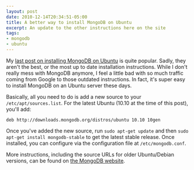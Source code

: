 ```yaml
---
layout: post
date: 2010-12-14T20:34:51-05:00
title: A better way to install MongoDB on Ubuntu
excerpt: An update to the other instructions here on the site
tags:
- mongodb
- ubuntu
---
```

My [last post on installing MongoDB on Ubuntu](http://brilliantcorners.org/2010/01/installing-mongodb-on-ubuntu/ "My previous MongoDB on Ubuntu archive post") is quite popular. Sadly, they aren't the best, or the most up to date installation instructions. While I don't really mess with MongoDB anymore, I feel a little bad with so much traffic coming from Google to those outdated instructions. In fact, it's super easy to install MongoDB on an Ubuntu server these days.

Basically, all you need to do is add a new source to your `/etc/apt/sources.list`. For the latest Ubuntu (10.10 at the time of this post), you'll add:

    deb http://downloads.mongodb.org/distros/ubuntu 10.10 10gen

Once you've added the new source, run `sudo apt-get update` and then `sudo apt-get install mongodb-stable` to get the latest stable release. Once installed, you can configure via the configuration file at `/etc/mongodb.conf`.

More instructions, including the source URLs for older Ubuntu/Debian versions, can be found on [the MongoDB website](http://www.mongodb.org/display/DOCS/Ubuntu+and+Debian+packages "Ubuntu and Debian package instructions on the MongoDB website").
